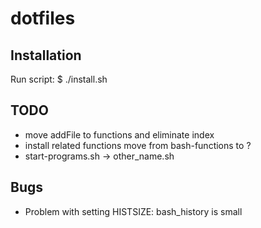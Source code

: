 # dotfiles


## Installation
Run script:
$ ./install.sh

## TODO
- move addFile to functions and eliminate index
- install related functions move from bash-functions to ?
- start-programs.sh -> other_name.sh

## Bugs
- Problem with setting HISTSIZE: bash_history is small
